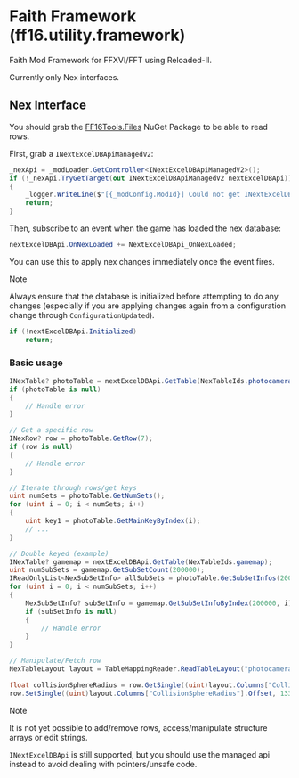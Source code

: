 # Faith Framework (ff16.utility.framework)

Faith Mod Framework for FFXVI/FFT using Reloaded-II.

Currently only Nex interfaces.

## Nex Interface

You should grab the [FF16Tools.Files](https://github.com/Nenkai/FF16Tools/) NuGet Package to be able to read rows.

First, grab a `INextExcelDBApiManagedV2`:
```csharp
_nexApi = _modLoader.GetController<INextExcelDBApiManagedV2>();
if (!_nexApi.TryGetTarget(out INextExcelDBApiManagedV2 nextExcelDBApi))
{
    _logger.WriteLine($"[{_modConfig.ModId}] Could not get INextExcelDBApi.");
    return;
}

```

Then, subscribe to an event when the game has loaded the nex database:
```csharp
nextExcelDBApi.OnNexLoaded += NextExcelDBApi_OnNexLoaded;
```

You can use this to apply nex changes immediately once the event fires.

> [!NOTE]
> Always ensure that the database is initialized before attempting to do any changes (especially if you are applying changes again from a configuration change through `ConfigurationUpdated`).

```csharp
if (!nextExcelDBApi.Initialized)
    return;
```

### Basic usage
```csharp
INexTable? photoTable = nextExcelDBApi.GetTable(NexTableIds.photocameraparam);
if (photoTable is null)
{
    // Handle error
}

// Get a specific row
INexRow? row = photoTable.GetRow(7);
if (row is null)
{
    // Handle error
}

// Iterate through rows/get keys
uint numSets = photoTable.GetNumSets();
for (uint i = 0; i < numSets; i++)
{
    uint key1 = photoTable.GetMainKeyByIndex(i);
    // ...
}

// Double keyed (example)
INexTable? gamemap = nextExcelDBApi.GetTable(NexTableIds.gamemap);
uint numSubSets = gamemap.GetSubSetCount(200000);
IReadOnlyList<NexSubSetInfo> allSubSets = photoTable.GetSubSetInfos(200000);
for (uint i = 0; i < numSubSets; i++)
{
    NexSubSetInfo? subSetInfo = gamemap.GetSubSetInfoByIndex(200000, i);
    if (subSetInfo is null)
    {
        // Handle error
    }
}

// Manipulate/Fetch row
NexTableLayout layout = TableMappingReader.ReadTableLayout("photocameraparam", ...); // From FF16Tools.Files

float collisionSphereRadius = row.GetSingle((uint)layout.Columns["CollisionSphereRadius"].Offset);
row.SetSingle((uint)layout.Columns["CollisionSphereRadius"].Offset, 133.7f);
```

> [!NOTE]
> It is not yet possible to add/remove rows, access/manipulate structure arrays or edit strings.
> 
> `INextExcelDBApi` is still supported, but you should use the managed api instead to avoid dealing with pointers/unsafe code.
